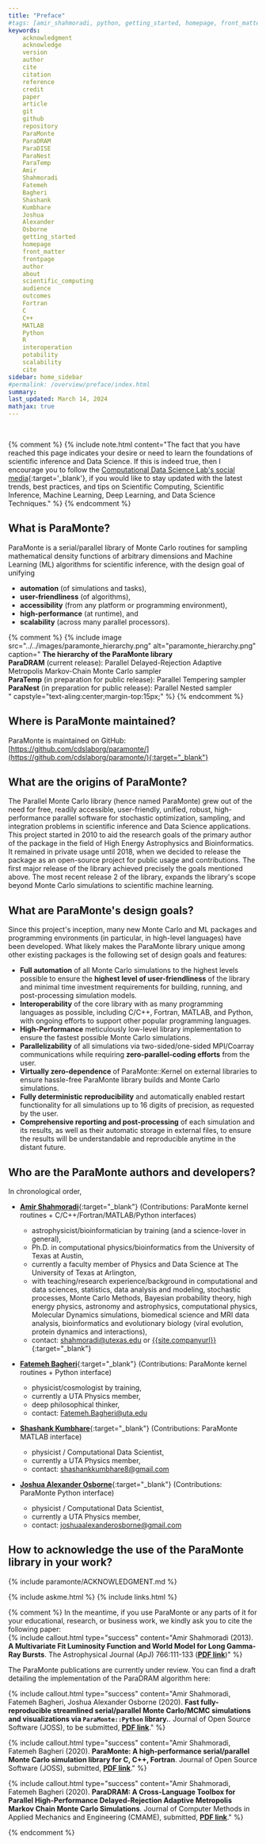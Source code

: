 ```yaml
---
title: "Preface"
#tags: [amir_shahmoradi, python, getting_started, homepage, front_matter, frontpage, author, about, scientific_computing, audience, outcomes, Fortran, C, interoperation]
keywords: 
    acknowledgment
    acknowledge
    version
    author
    cite
    citation
    reference
    credit
    paper
    article
    git
    github
    repository
    ParaMonte
    ParaDRAM
    ParaDISE
    ParaNest
    ParaTemp
    Amir
    Shahmoradi
    Fatemeh
    Bagheri
    Shashank
    Kumbhare
    Joshua
    Alexander
    Osborne
    getting_started
    homepage
    front_matter
    frontpage
    author
    about
    scientific_computing
    audience
    outcomes
    Fortran
    C
    C++
    MATLAB
    Python
    R
    interoperation
    potability
    scalability
    cite
sidebar: home_sidebar
#permalink: /overview/preface/index.html
summary:
last_updated: March 14, 2024
mathjax: true
---
```


<br>

{% comment %}
{% 
include note.html content="The fact that you have reached this page indicates your desire or need to learn the foundations of scientific inference and Data Science. If this is indeed true, then I encourage you to follow the [Computational Data Science Lab's social media](https://www.cdslab.org/#about){:target='_blank'}, if you would like to stay updated with the latest trends, best practices, and tips on Scientific Computing, Scientific Inference, Machine Learning, Deep Learning, and Data Science Techniques." 
%}
{% endcomment %}

## What is ParaMonte?  

ParaMonte is a serial/parallel library of Monte Carlo routines for sampling mathematical density functions of arbitrary dimensions and 
Machine Learning (ML) algorithms for scientific inference, with the design goal of unifying 
+   **automation** (of simulations and tasks),
+   **user-friendliness** (of algorithms), 
+   **accessibility** (from any platform or programming environment),
+   **high-performance** (at runtime), and 
+   **scalability** (across many parallel processors).

{% comment %}
{% include image    src="../../images/paramonte_hierarchy.png" alt="paramonte_hierarchy.png" 
                    caption="
                        <b>The hierarchy of the ParaMonte library</b><br>
                        <b>ParaDRAM</b> (current release): Parallel Delayed-Rejection Adaptive Metropolis Markov-Chain Monte Carlo sampler<br>
                        <b>ParaTemp</b> (in preparation for public release): Parallel Tempering sampler<br>
                        <b>ParaNest</b> (in preparation for public release): Parallel Nested sampler<br>
                    " capstyle="text-aling:center;margin-top:15px;" %}
{% endcomment %}

## Where is ParaMonte maintained?  

ParaMonte is maintained on GitHub: [https://github.com/cdslaborg/paramonte/](https://github.com/cdslaborg/paramonte/){:target="_blank"}  

## What are the origins of ParaMonte?   

The Parallel Monte Carlo library (hence named ParaMonte) grew out of the need for free, readily accessible, user-friendly, unified, robust, 
high-performance parallel software for stochastic optimization, sampling, and integration problems in scientific inference and Data Science applications. 
This project started in 2010 to aid the research goals of the primary author of the package in the field of High Energy Astrophysics and Bioinformatics. 
It remained in private usage until 2018, when we decided to release the package as an open-source project for public usage and contributions. 
The first major release of the library achieved precisely the goals mentioned above. 
The most recent release 2 of the library, expands the library's scope beyond Monte Carlo simulations to scientific machine learning.

## What are ParaMonte's design goals?  

Since this project's inception, many new Monte Carlo and ML packages and programming environments (in particular, in high-level languages) have been developed. What likely makes the ParaMonte library unique among other existing packages is the following set of design goals and features:

- **Full automation** of all Monte Carlo simulations to the highest levels possible to ensure the **highest level of user-friendliness** of the library and minimal time investment requirements for building, running, and post-processing simulation models.  
- **Interoperability** of the core library with as many programming languages as possible, including C/C++, Fortran, MATLAB, and Python, with ongoing efforts to support other popular programming languages.  
- **High-Performance** meticulously low-level library implementation to ensure the fastest possible Monte Carlo simulations.  
- **Parallelizability** of all simulations via two-sided/one-sided MPI/Coarray communications while requiring **zero-parallel-coding efforts** from the user.  
- **Virtually zero-dependence** of ParaMonte::Kernel on external libraries to ensure hassle-free ParaMonte library builds and Monte Carlo simulations.  
- **Fully deterministic reproducibility** and automatically enabled restart functionality for all simulations up to 16 digits of precision, as requested by the user.  
- **Comprehensive reporting and post-processing** of each simulation and its results, as well as their automatic storage in external files, to ensure the results will be understandable and reproducible anytime in the distant future.  

## Who are the ParaMonte authors and developers?  

In chronological order,  

- [**Amir Shahmoradi**]({{site.companyurl}}/people/#amir-shahmoradi){:target="_blank"} (Contributions: ParaMonte kernel routines + C/C++/Fortran/MATLAB/Python interfaces)  
    - astrophysicist/bioinformatician by training (and a science-lover in general),  
    - Ph.D. in computational physics/bioinformatics from the University of Texas at Austin,  
    - currently a faculty member of Physics and Data Science at The University of Texas at Arlington,  
    - with teaching/research experience/background in computational and data sciences, statistics, data analysis and modeling, stochastic processes, Monte Carlo Methods, Bayesian probability theory, high energy physics, astronomy and astrophysics, computational physics, Molecular Dynamics simulations, biomedical science and MRI data analysis, bioinformatics and evolutionary biology (viral evolution, protein dynamics and interactions),  
    - contact: [shahmoradi@utexas.edu](mailto:"shahmoradi@utexas.edu") or [{{site.companyurl}}]({{site.companyurl}}){:target="_blank"}  

- [**Fatemeh Bagheri**](https://www.linkedin.com/in/fbagheri){:target="_blank"} (Contributions: ParaMonte kernel routines + Python interface)  
    - physicist/cosmologist by training,  
    - currently a UTA Physics member,  
    - deep philosophical thinker,  
    - contact: [Fatemeh.Bagheri@uta.edu](mailto:"Fatemeh.Bagheri@uta.edu")

- [**Shashank Kumbhare**]({{site.companyurl}}/people/#shashank-kumbhare){:target="_blank"} (Contributions: ParaMonte MATLAB interface)  
    - physicist / Computational Data Scientist,  
    - currently a UTA Physics member,  
    - contact: [shashankkumbhare8@gmail.com](mailto:"shashankkumbhare8@gmail.com")

- [**Joshua Alexander Osborne**]({{site.companyurl}}/people/#joshua-alexander-osborne){:target="_blank"} (Contributions: ParaMonte Python interface)  
    - physicist / Computational Data Scientist,  
    - currently a UTA Physics member,  
    - contact: [joshuaalexanderosborne@gmail.com](mailto:"joshuaalexanderosborne@gmail.com")

## How to acknowledge the use of the ParaMonte library in your work?  
  
{% include paramonte/ACKNOWLEDGMENT.md %}
  

{% include askme.html %}
{% include links.html %}


{% comment %}
In the meantime, if you use ParaMonte or any parts of it for your educational, research, or business work, we kindly ask you to cite the following paper:  
{% include callout.html type="success" content="Amir Shahmoradi (2013). **A Multivariate Fit Luminosity Function and World Model for Long Gamma-Ray Bursts**. The Astrophysical Journal (ApJ) 766:111-133 ([**PDF link**](https://www.cdslab.org/pubs/2013_Shahmoradi_I.pdf))" %}  

The ParaMonte publications are currently under review. You can find a draft detailing the implementation of the ParaDRAM algorithm here:

{% include callout.html type="success" content="Amir Shahmoradi, Fatemeh Bagheri, Joshua Alexander Osborne (2020). **Fast fully-reproducible streamlined serial/parallel Monte Carlo/MCMC simulations and visualizations via `ParaMonte::Python` library.**. Journal of Open Source Software (JOSS), to be submitted, [**PDF link**](https://www.cdslab.org/pubs/2020_Shahmoradi_III.pdf)." %}  

{% include callout.html type="success" content="Amir Shahmoradi, Fatemeh Bagheri (2020). **ParaMonte: A high-performance serial/parallel Monte Carlo simulation library for C, C++, Fortran**. Journal of Open Source Software (JOSS), submitted, [**PDF link**](https://www.cdslab.org/pubs/2020_Shahmoradi_II.pdf)." %}  

{% include callout.html type="success" content="Amir Shahmoradi, Fatemeh Bagheri (2020). **ParaDRAM: A Cross-Language Toolbox for Parallel High-Performance Delayed-Rejection Adaptive Metropolis Markov Chain Monte Carlo Simulations**. Journal of Computer Methods in Applied Mechanics and Engineering (CMAME), submitted, [**PDF link**](https://www.cdslab.org/pubs/2020_Shahmoradi_I.pdf)." %}  

{% endcomment %}
